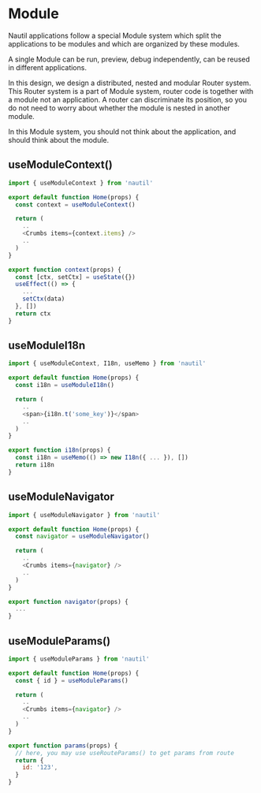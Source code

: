 # Module

Nautil applications follow a special Module system which split the applications to be modules and which are organized by these modules.

A single Module can be run, preview, debug independently, can be reused in different applications.

In this design, we design a distributed, nested and modular Router system. This Router system is a part of Module system, router code is together with a module not an application. A router can discriminate its position, so you do not need to worry about whether the module is nested in another module.

In this Module system, you should not think about the application, and should think about the module.

## useModuleContext()

```js
import { useModuleContext } from 'nautil'

export default function Home(props) {
  const context = useModuleContext()

  return (
    ..
    <Crumbs items={context.items} />
    ..
  )
}

export function context(props) {
  const [ctx, setCtx] = useState({})
  useEffect(() => {
    ...
    setCtx(data)
  }, [])
  return ctx
}
```

## useModuleI18n

```js
import { useModuleContext, I18n, useMemo } from 'nautil'

export default function Home(props) {
  const i18n = useModuleI18n()

  return (
    ..
    <span>{i18n.t('some_key')}</span>
    ..
  )
}

export function i18n(props) {
  const i18n = useMemo(() => new I18n({ ... }), [])
  return i18n
}
```

## useModuleNavigator

```js
import { useModuleNavigator } from 'nautil'

export default function Home(props) {
  const navigator = useModuleNavigator()

  return (
    ..
    <Crumbs items={navigator} />
    ..
  )
}

export function navigator(props) {
  ...
}
```

## useModuleParams()

```js
import { useModuleParams } from 'nautil'

export default function Home(props) {
  const { id } = useModuleParams()

  return (
    ..
    <Crumbs items={navigator} />
    ..
  )
}

export function params(props) {
  // here, you may use useRouteParams() to get params from route
  return {
    id: '123',
  }
}
```
